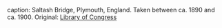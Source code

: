 caption: Saltash Bridge, Plymouth, England. Taken between ca. 1890 and ca. 1900. Original: [Library of Congress](http://www.loc.gov/pictures/item/2002708049/)
